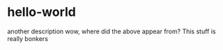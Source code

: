 # hello-world
another description
wow, where did the above appear from?
This stuff is really bonkers
